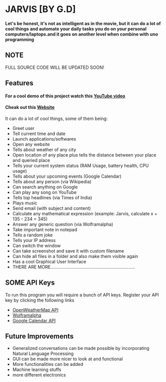 # JARVIS [BY G.D]


#### Let's be honest, it's not as intelligent as in the movie, but it can do a lot of cool things and automate your daily tasks you do on your personal computers/laptops.and it goes on another level when combine with uno programming
## NOTE
FULL SOURCE CODE WILL BE UPDATED SOON!
## Features

#### For a cool demo of this project watch this [YouTube video](https://www.youtube.com/watch?v=Z5rdSA0lvNo)
#### Cheak out this [Website](https://www.codesempai.ml/2021/06/jarvis-ai-using-python-arduino.html)
It can do a lot of cool things, some of them being:

- Greet user
- Tell current time and date
- Launch applications/softwares 
- Open any website
- Tells about weather of any city
- Open location of any place plus tells the distance between your place and queried place
- Tells your current system status (RAM Usage, battery health, CPU usage)
- Tells about your upcoming events (Google Calendar)
- Tells about any person (via Wikipedia)
- Can search anything on Google 
- Can play any song on YouTube
- Tells top headlines (via Times of India)
- Plays music
- Send email (with subject and content)
- Calculate any mathematical expression (example: Jarvis, calculate x + 135 - 234 = 345)
- Answer any generic question (via Wolframalpha)
- Take important note in notepad
- Tells a random joke
- Tells your IP address
- Can switch the window
- Can take screenshot and save it with custom filename
- Can hide all files in a folder and also make them visible again
- Has a cool Graphical User Interface
- THERE ARE MORE...................................................................

## SOME API Keys
To run this program you will require a bunch of API keys. Register your API key by clicking the following links

- [OpenWeatherMap API](https://openweathermap.org/api)
- [Wolframalpha](https://www.wolframalpha.com/)
- [Google Calendar API](https://developers.google.com/calendar/auth)
  

## Future Improvements
- Generalized conversations can be made possible by incorporating Natural Language Processing
- GUI can be made more nicer to look at and functional
- More functionalities can be added
- Machine learning stuffs
- more different electronics
